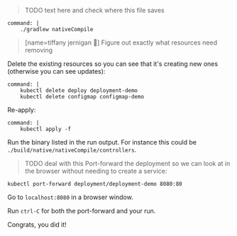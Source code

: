 > TODO text here and check where this file saves

```terminal:execute
command: |
    ./gradlew nativeCompile
```

> [name=tiffany jernigan 🐙]
> Figure out exactly what resources need removing
>

Delete the existing resources so you can see that it's creating new ones (otherwise you can see updates):
```terminal:execute
command: |
    kubectl delete deploy deployment-demo
    kubectl delete configmap configmap-demo
```

Re-apply:
```terminal:execute
command: |
    kubectl apply -f 
```

Run the binary listed in the run output. For instance this could be `./build/native/nativeCompile/controllers`.

> TODO deal with this
Port-forward the deployment so we can look at in the browser without needing to create a service:
```terminal:execute
kubectl port-forward deployment/deployment-demo 8080:80
```

Go to `localhost:8080` in a browser window.

Run `ctrl-C` for both the port-forward and your run.

Congrats, you did it!